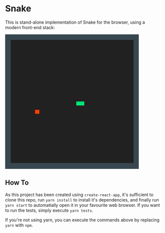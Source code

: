 # Snake

This is stand-alone implementation of Snake for the browser, using a modern front-end stack:

![alt text](./footage.gif "Logo Title Text 1")

## How To

As this project has been created using `create-react-app`, it's sufficient to clone this repo, run `yarn install` to install it's dependencies, and finally run `yarn start` to automatially open it in your favourite web browser. If you want to run the tests, simply execute `yarn tests`.

If you're not using yarn, you can execute the commands above by replacing `yarn` with `npm`.

